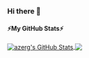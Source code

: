 ### Hi there 👋

<!--
**azerg/azerg** is a ✨ _special_ ✨ repository because its `README.md` (this file) appears on your GitHub profile.

Here are some ideas to get you started:

- 🔭 I’m currently working on ...
- 🌱 I’m currently learning ...
- 👯 I’m looking to collaborate on ...
- 🤔 I’m looking for help with ...
- 💬 Ask me about ...
- 📫 How to reach me: ...
- 😄 Pronouns: ...
- ⚡ Fun fact: ...
-->

#### ⚡My GitHub Stats⚡
<a href="https://azerg.com">
  <img align="center" src="https://github-readme-stats.vercel.app/api?username=azerg&show_icons=true&line_height=33&count_private=true&theme=dark" alt="azerg's GitHub Stats" />
</a>

<a href="https://azerg.com">
  <img align="center" src="https://github-readme-stats.vercel.app/api/top-langs/?username=azerg&&hide=cmake&langs_count=4&line_height=35&theme=dark" />
</a>